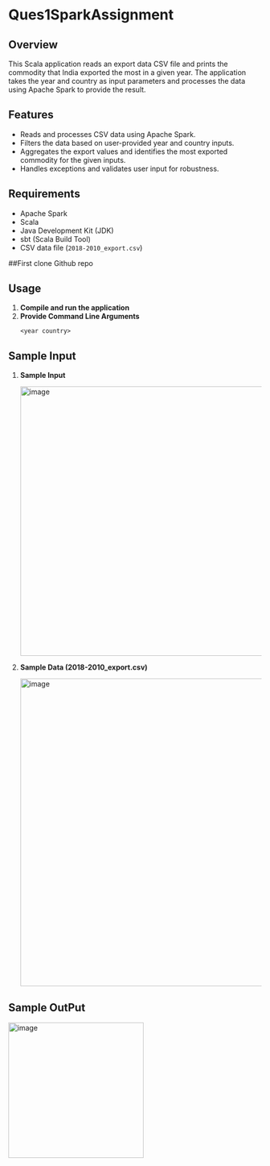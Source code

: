 # Ques1SparkAssignment

## Overview
This Scala application reads an export data CSV file and prints the commodity that India exported the most in a given year. The application takes the year and country as input parameters and processes the data using Apache Spark to provide the result.

## Features
- Reads and processes CSV data using Apache Spark.
- Filters the data based on user-provided year and country inputs.
- Aggregates the export values and identifies the most exported commodity for the given inputs.
- Handles exceptions and validates user input for robustness.

## Requirements
- Apache Spark
- Scala
- Java Development Kit (JDK)
- sbt (Scala Build Tool)
- CSV data file (`2018-2010_export.csv`)

##First clone Github repo
## Usage
1. **Compile and run the application**
2. **Provide Command Line Arguments**
    ```text
    <year country> 
## Sample Input 
1. **Sample Input**


   <img width="535" alt="image" src="https://github.com/user-attachments/assets/701aeb0c-8780-44c5-bb38-7f0051d4565e">
3. **Sample Data (2018-2010_export.csv)**

    <img width="611" alt="image" src="https://github.com/user-attachments/assets/255230dc-1d70-49af-b70f-47b34045f1ff">

## Sample OutPut


   <img width="269" alt="image" src="https://github.com/user-attachments/assets/b6a4c549-2644-4a64-9fe8-7ad779b054a7">


   

    
